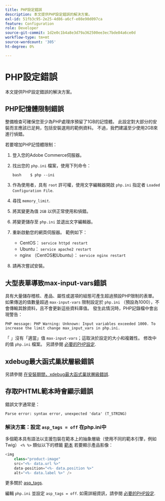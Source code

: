 ```yaml
---
title: PHP設定錯誤
description: 本文提供PHP設定錯誤的解決方案。
exl-id: 51fb3c95-2e25-4d86-a6cf-e08e90d097ca
feature: Configuration
role: Developer
source-git-commit: 1d2e0c1b4a8e3d79a362500ee3ec7bde84a6ce0d
workflow-type: tm+mt
source-wordcount: '305'
ht-degree: 0%

---
```


# PHP設定錯誤

本文提供PHP設定錯誤的解決方案。

## PHP記憶體限制錯誤

整備檢查可確保您至少為PHP處理序預留了1GB的記憶體。 此設定對大部分的安裝而言應該已足夠，包括安裝選用的範例資料。 不過，我們建議至少使用2GB來進行偵錯。

若要增加PHP記憶體限制：

1. 登入您的Adobe Commerce伺服器。
1. 找出您的 `php.ini` 檔案，使用下列命令：

   ```
   bash    $ php --ini
   ```

1. 作為使用者，具有 `root` 許可權，使用文字編輯器開啟 `php.ini` 指定者 `Loaded Configuration File`.
1. 尋找 `memory_limit`.
1. 將其變更為值 `2GB` 以供正常使用和偵錯。
1. 將變更儲存至 `php.ini` 並退出文字編輯器。
1. 重新啟動您的網頁伺服器。 範例如下：

   * CentOS： `service httpd restart`
   * Ubuntu： `service apache2 restart`
   * nginx （CentOS和Ubuntu）： `service nginx restart`

1. 請再次嘗試安裝。

## 大型表單導致max-input-vars錯誤

具有大量儲存稽核、產品、屬性或選項的組態可產生超過預設PHP限制的表單。 如果傳送的值數量超過 `max-input-vars` 限制設定於 `php.ini` （預設為1000），不會傳輸其餘資料，且不會更新這些資料庫值。 發生此情況時，PHP記錄檔中會出現警告：

```terminal
PHP message: PHP Warning: Unknown: Input variables exceeded 1000. To increase the limit change max_input_vars in php.ini.
```

「 」沒有「適當」值 `max-input-vars`；這取決於設定的大小和複雜性。 修改中的值 `php.ini` 檔案。 另請參閱 [必要的PHP設定](https://devdocs.magento.com/guides/v2.3/install-gde/prereq/php-settings.html).

## xdebug最大函式巢狀層級錯誤

另請參閱 [在安裝期間，xdebug最大函式巢狀層級錯誤](/help/troubleshooting/miscellaneous/installation-xdebug-maximum-function-nesting-level-error.md).

## 存取PHTML範本時會顯示錯誤

錯誤文字通常是：

```terminal
Parse error: syntax error, unexpected 'data' (T_STRING)
```

### 解決方案：設定 `asp_tags = off` 在php.ini中

多個範本具有語法以支援包裝在範本上的抽象層級（使用不同的範本引擎，例如Twig） `<% %>` 類似以下的標籤 [範本](https://github.com/magento/magento2/blob/2.0/app/code/Magento/Catalog/view/adminhtml/templates/product/edit/base_image.phtml) 若要顯示產品影像：

```php
<img
    class="product-image"
    src="<%- data.url %>"
    data-position="<%- data.position %>"
    alt="<%- data.label %>" />
```

更多關於 [asp\_tags](http://php.net/manual/en/ini.core.php#ini.asp-tags).

編輯 `php.ini` 並設定 `asp_tags = off`. 如需詳細資訊，請參閱 [必要的PHP設定](https://devdocs.magento.com/guides/v2.3/install-gde/prereq/php-settings.html).
